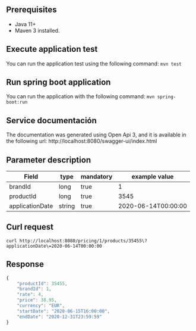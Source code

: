 ## Prerequisites

* Java 11+
* Maven 3 installed.

## Execute application test

You can run the application test using the following command: `mvn test`

## Run spring boot application

You can run the application with the following command: `mvn spring-boot:run`

## Service documentación

The documentation was generated using Open Api 3, and it is available
in the following url: http://localhost:8080/swagger-ui/index.html

## Parameter description

| Field           | type   | mandatory | example value       |
|-----------------|--------|-----------|---------------------|
| brandId         | long   | true      | 1                   |
| productId       | long   | true      | 3545                |
| applicationDate | string | true      | 2020-06-14T00:00:00 |

## Curl request

``` curl
curl http://localhost:8080/pricing/1/products/35455\?applicationDate\=2020-06-14T00:00:00
```

## Response

``` javascript
{
    "productId": 35455,
    "brandId": 1,
    "rate": 4,
    "price": 38.95,
    "currency": "EUR",
    "startDate": "2020-06-15T16:00:00",
    "endDate": "2020-12-31T23:59:59"
}
```



